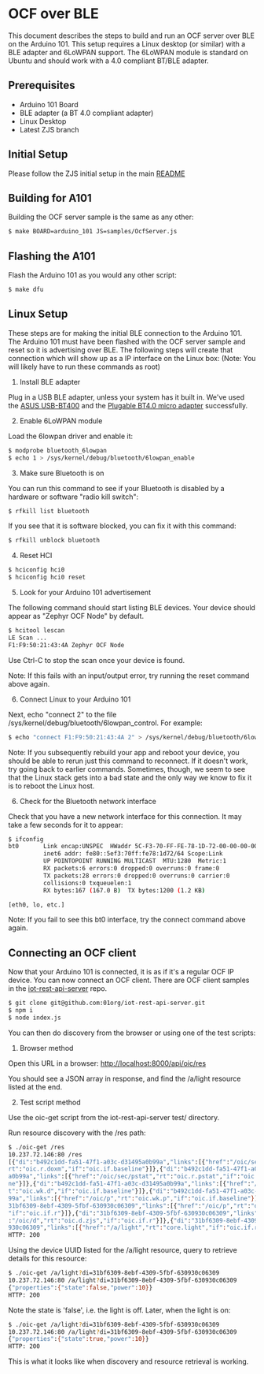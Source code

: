 # OCF over BLE
This document describes the steps to build and run an OCF server over BLE on
the Arduino 101. This setup requires a Linux desktop (or similar) with a BLE
adapter and 6LoWPAN support. The 6LoWPAN module is standard on Ubuntu and
should work with a 4.0 compliant BT/BLE adapter.

## Prerequisites
* Arduino 101 Board
* BLE adapter (a BT 4.0 compliant adapter)
* Linux Desktop
* Latest ZJS branch

## Initial Setup
Please follow the ZJS initial setup in the main [README](../README.md)

## Building for A101
Building the OCF server sample is the same as any other:
```bash
$ make BOARD=arduino_101 JS=samples/OcfServer.js
```

## Flashing the A101
Flash the Arduino 101 as you would any other script:
```bash
$ make dfu
```

## Linux Setup
These steps are for making the initial BLE connection to the Arduino 101. The
Arduino 101 must have been flashed with the OCF server sample and reset so it
is advertising over BLE. The following steps will create that connection which
will show up as a IP interface on the Linux box:
(Note: You will likely have to run these commands as root)

1. Install BLE adapter

  Plug in a USB BLE adapter, unless your system has it built in. We've used the
  [ASUS USB-BT400](http://a.co/0ZlqU5C) and the
  [Plugable BT4.0 micro adapter](http://a.co/diQXq2S) successfully.

2. Enable 6LoWPAN module

  Load the 6lowpan driver and enable it:

  ```bash
  $ modprobe bluetooth_6lowpan
  $ echo 1 > /sys/kernel/debug/bluetooth/6lowpan_enable
  ```

3. Make sure Bluetooth is on

  You can run this command to see if your Bluetooth is disabled by a hardware
  or software "radio kill switch":

  ```bash
  $ rfkill list bluetooth
  ```

  If you see that it is software blocked, you can fix it with this command:

  ```bash
  $ rfkill unblock bluetooth
  ```

4. Reset HCI

  ```bash
  $ hciconfig hci0
  $ hciconfig hci0 reset
  ```

5. Look for your Arduino 101 advertisement

  The following command should start listing BLE devices. Your device should
  appear as "Zephyr OCF Node" by default.

  ```bash
  $ hcitool lescan
  LE Scan ...
  F1:F9:50:21:43:4A Zephyr OCF Node
  ```

  Use Ctrl-C to stop the scan once your device is found.

  Note: If this fails with an input/output error, try running the reset command
  above again.

6. Connect Linux to your Arduino 101

  Next, echo "connect <device id> 2" to the file
  /sys/kernel/debug/bluetooth/6lowpan_control. For example:

  ```bash
  $ echo "connect F1:F9:50:21:43:4A 2" > /sys/kernel/debug/bluetooth/6lowpan_control
  ```

  Note: If you subsequently rebuild your app and reboot your device, you should
  be able to rerun just this command to reconnect. If it doesn't work, try going
  back to earlier commands. Sometimes, though, we seem to see that the Linux
  stack gets into a bad state and the only way we know to fix it is to reboot
  the Linux host.

6. Check for the Bluetooth network interface

  Check that you have a new network interface for this connection. It may take
  a few seconds for it to appear:

  ```bash
  $ ifconfig
  bt0       Link encap:UNSPEC  HWaddr 5C-F3-70-FF-FE-78-1D-72-00-00-00-00-00-00-00-00
            inet6 addr: fe80::5ef3:70ff:fe78:1d72/64 Scope:Link
            UP POINTOPOINT RUNNING MULTICAST  MTU:1280  Metric:1
            RX packets:6 errors:0 dropped:0 overruns:0 frame:0
            TX packets:28 errors:0 dropped:0 overruns:0 carrier:0
            collisions:0 txqueuelen:1
            RX bytes:167 (167.0 B)  TX bytes:1200 (1.2 KB)

  [eth0, lo, etc.]
  ```

  Note: If you fail to see this bt0 interface, try the connect command above
  again.

## Connecting an OCF client
Now that your Arduino 101 is connected, it is as if it's a regular OCF IP
device. You can now connect an OCF client. There are OCF client samples in the
[iot-rest-api-server](https://github.com/01org/iot-rest-api-server) repo.
```bash
$ git clone git@github.com:01org/iot-rest-api-server.git
$ npm i
$ node index.js
```

You can then do discovery from the browser or using one of the test scripts:

1. Browser method

  Open this URL in a browser: [http://localhost:8000/api/oic/res](http://localhost:8000/api/oic/res)

  You should see a JSON array in response, and find the /a/light resource listed
  at the end.

2. Test script method

  Use the oic-get script from the iot-rest-api-server test/ directory.

  Run resource discovery with the /res path:

  ```bash
  $ ./oic-get /res
  10.237.72.146:80 /res
  [{"di":"b492c1dd-fa51-47f1-a03c-d31495a0b99a","links":[{"href":"/oic/sec/doxm","
  rt":"oic.r.doxm","if":"oic.if.baseline"}]},{"di":"b492c1dd-fa51-47f1-a03c-d31495
  a0b99a","links":[{"href":"/oic/sec/pstat","rt":"oic.r.pstat","if":"oic.if.baseli
  ne"}]},{"di":"b492c1dd-fa51-47f1-a03c-d31495a0b99a","links":[{"href":"/oic/d","r
  t":"oic.wk.d","if":"oic.if.baseline"}]},{"di":"b492c1dd-fa51-47f1-a03c-d31495a0b
  99a","links":[{"href":"/oic/p","rt":"oic.wk.p","if":"oic.if.baseline"}]},{"di":"
  31bf6309-8ebf-4309-5fbf-630930c06309","links":[{"href":"/oic/p","rt":"oic.wk.p",
  "if":"oic.if.r"}]},{"di":"31bf6309-8ebf-4309-5fbf-630930c06309","links":[{"href"
  :"/oic/d","rt":"oic.d.zjs","if":"oic.if.r"}]},{"di":"31bf6309-8ebf-4309-5fbf-630
  930c06309","links":[{"href":"/a/light","rt":"core.light","if":"oic.if.rw"}]}]
  HTTP: 200
  ```

  Using the device UUID listed for the /a/light resource, query to retrieve
  details for this resource:

  ```bash
  $ ./oic-get /a/light?di=31bf6309-8ebf-4309-5fbf-630930c06309
  10.237.72.146:80 /a/light?di=31bf6309-8ebf-4309-5fbf-630930c06309
  {"properties":{"state":false,"power":10}}
  HTTP: 200
  ```

  Note the state is 'false', i.e. the light is off. Later, when the light is on:

  ```bash
  $ ./oic-get /a/light?di=31bf6309-8ebf-4309-5fbf-630930c06309
  10.237.72.146:80 /a/light?di=31bf6309-8ebf-4309-5fbf-630930c06309
  {"properties":{"state":true,"power":10}}
  HTTP: 200
  ```

  This is what it looks like when discovery and resource retrieval is working.
